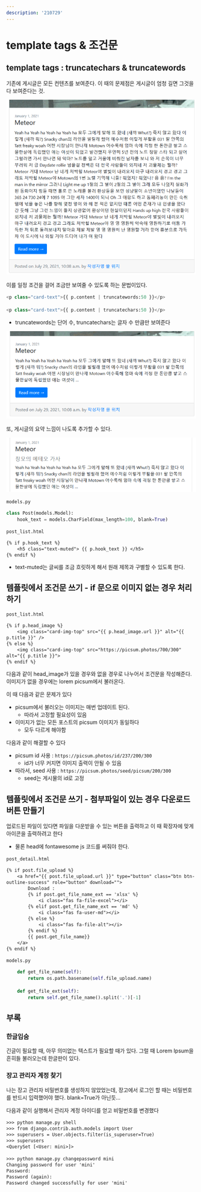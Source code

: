 ```yaml
---
description: '210729'
---
```


# template tags & 조건문

## template tags : truncatechars & truncatewords

기존에 게시글은 모든 컨텐츠를 보여준다. 이 때의 문제점은 게시글이 엄청 길면 그것을 다 보여준다는 것.

![](../../.gitbook/assets/image%20%28723%29.png)

이를 일정 조건을 걸어 조금만 보여줄 수 있도록 하는 문법이있다.

```python
<p class="card-text">{{ p.content | truncatewords:50 }}</p>

<p class="card-text">{{ p.content | truncatechars:50 }}</p>
```

* truncatewords는 단어 수, truncatechars는 글자 수 만큼만 보여준다

![](../../.gitbook/assets/image%20%28720%29.png)

또, 게시글의 요약 느낌이 나도록 추가할 수 있다.

![](../../.gitbook/assets/image%20%28722%29.png)

`models.py`

```python
class Post(models.Model):
    hook_text = models.CharField(max_length=100, blank=True)
```

`post_list.html`

```markup
{% if p.hook_text %}
    <h5 class="text-muted"> {{ p.hook_text }} </h5>
{% endif %}
```

* text-muted는 글씨를 조금 흐릿하게 해서 원래 제목과 구별할 수 있도록 한다.

## 템플릿에서 조건문 쓰기  - if 문으로 이미지 없는 경우 처리하기

`post_list.html`

```markup
{% if p.head_image %}
    <img class="card-img-top" src="{{ p.head_image.url }}" alt="{{ p.title }}" />
{% else %}
    <img class="card-img-top" src="https://picsum.photos/700/300" alt="{{ p.title }}">
{% endif %}
```

다음과 같이 head\_image가 있을 경우와 없을 경우로 나누어서 조건문을 작성해준다. 이미지가 없을 경우에는 lorem picsum에서 불러온다.

이 때 다음과 같은 문제가 있다

* picsum에서 불러오는 이미지는 매번 업데이트 된다.
  * 따라서 고정할 필요성이 있음
* 이미지가 없는 모든 포스트의 picsum 이미지가 동일하다
  * 모두 다르게 해야함

다음과 같이 해결할 수 있다

* picsum id 사용 : `https://picsum.photos/id/237/200/300`
  * id가 너무 커지면 이미지 출력이 안될 수 있음
* 따라서, seed 사용 : `https://picsum.photos/seed/picsum/200/300`
  * seed는 게시물의 id로 고정

## 템플릿에서 조건문 쓰기 - 첨부파일이 있는 경우 다운로드 버튼 만들기

업로드된 파일이 있다면 파일을 다운받을 수 있는 버튼을 출력하고 이 때 확장자에 맞게 아이콘을 출력하려고 한다

* 물론 head에 fontawesome js 코드를 써줘야 한다.

`post_detail.html`

```markup
{% if post.file_upload %}
    <a href="{{ post.file_upload.url }}" type="button" class="btn btn-outline-success" role="button" download="">
        Download :
        {% if post.get_file_name_ext == 'xlsx' %}
            <i class="fas fa-file-excel"></i>
        {% elif post.get_file_name_ext == 'md' %}
            <i class="fas fa-user-md"></i>
        {% else %}
            <i class="fas fa-file-alt"></i>
        {% endif %}
        {{ post.get_file_name}}
    </a>
{% endif %}
```

`models.py`

```python
    def get_file_name(self):
        return os.path.basename(self.file_upload.name)

    def get_file_ext(self):
        return self.get_file_name().split('.')[-1]
```



## 부록

### 한글입숨

긴글이 필요할 때, 아무 의미없는 텍스트가 필요할 때가 있다. 그럴 때 Lorem Ipsum을 흔히들 불러오는데 한글판이 있다.



### 장고 관리자 계정 찾기

나는 장고 관리자 비밀번호를 생성하지 않았었는데, 장고에서 로그인 할 때는 비밀번호를 반드시 입력했어야 했다. blank=True가 아닌듯...

다음과 같이 실행해서 관리자 계정 아이디를 얻고 비밀번호를 변경했다

```text
>>> python manage.py shell
>>> from django.contrib.auth.models import User
>>> superusers = User.objects.filter(is_superuser=True)
>>> superusers
<QuerySet [<User: mini>]>

>>> python manage.py changepassword mini
Changing password for user 'mini'
Password:
Password (again):
Password changed successfully for user 'mini'
```

